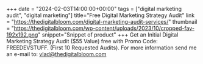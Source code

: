 +++
date = "2024-02-03T14:00:00+00:00"
tags = ["digital marketing audit", "digital marketing"]
title="Free Digital Marketing Strategy Audit"
link = "https://thedigitalbloom.com/digital-marketing-audit-services/"
thumbnail = "https://thedigitalbloom.com/wp-content/uploads/2023/10/cropped-fav-192x192.png"
snippet="Snippet of product"
+++
Get an Initial Digital Marketing Strategy Audit ($55 Value) free with Promo Code: FREEDEVSTUFF. (First 10 Requested Audits). For more information send me an e-mail to: vlad@thedigitalbloom.com
